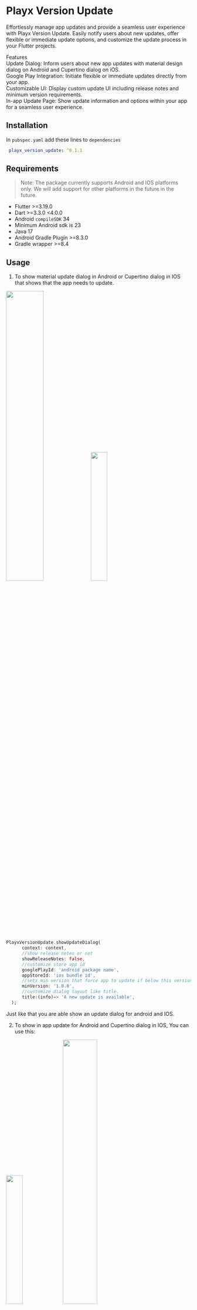 


# Playx  Version Update
Effortlessly manage app updates and provide a seamless user experience with Playx Version Update. Easily notify users about new updates, offer flexible or immediate update options, and customize the update process in your Flutter projects.

Features  
Update Dialog: Inform users about new app updates with material design dialog on Android and Cupertino dialog on iOS.  
Google Play Integration: Initiate flexible or immediate updates directly from your app.  
Customizable UI: Display custom update UI including release notes and minimum version requirements.  
In-app Update Page: Show update information and options within your app for a seamless user experience.

## Installation

In `pubspec.yaml` add these lines to `dependencies`

```yaml  
 playx_version_update: ^0.1.1     
```   
## Requirements
> Note: The package currently supports Android and IOS platforms only. We will add support for other platforms in the future in the future.
- Flutter >=3.19.0
- Dart >=3.3.0 <4.0.0
- Android  `compileSDK` 34
- Minimum Android sdk is 23
- Java 17
- Android Gradle Plugin >=8.3.0
- Gradle wrapper >=8.4



## Usage

1. To show material update dialog in Android or Cupertino dialog in IOS that shows that the app needs to update.

    <p float="left" align="middle">  
  <img src="https://github.com/playx-flutter/playx_version_update/blob/main/screenshots/screenshot3.jpg?raw=true" width="45%" >   
     <img src="https://github.com/playx-flutter/playx_version_update/blob/main/screenshots/screenshot6.jpg?raw=true" width="30%" >    
 </p>  

  ```dart  
  PlayxVersionUpdate.showUpdateDialog(  
        context: context,  
        //show release notes or not  
        showReleaseNotes: false,  
        //customize store app id  
        googlePlayId: 'android package name',  
        appStoreId: 'ios bundle id',  
        //sets min version that force app to update if below this version  
        minVersion: '1.0.0',  
        //customize dialog layout like title.  
        title:(info)=> 'A new update is available',  
    );  
   ```  


Just like that you are able show an update  dialog for android and IOS.

2.  To show in app update for Android and Cupertino dialog in IOS, You can use this:
    <p float="left" align="middle">  
  <img src="https://github.com/playx-flutter/playx_version_update/blob/main/screenshots/screenshot1.jpg?raw=true" width="30%" >    
    <img src="https://github.com/playx-flutter/playx_version_update/blob/main/screenshots/screenshot3.jpg?raw=true" width="43%" >   
    </p>  


     ```dart  
       final result = await PlayxVersionUpdate.showInAppUpdateDialog(  
           context: context,  
           //Type for google play in app update either flexible or immediate update.  
           type: PlayxAppUpdateType.flexible,  
           //customize app store id in ios  
           appStoreId: 'app bundle id',  
           //show release notes or not in ios  
           showReleaseNotes: true,  
           //customize dialog layout like release notes title  in ios.  
           releaseNotesTitle: (info) => 'Recent Updates of ${info.newVersion}',  
           // When the user clicks on update action the app open the app store,  
           // If you want to override this behavior you can call [onIosUpdate].  
           onIosUpdate: (info, launchMode) async {  
             final storeUrl = info.storeUrl;  
             final res = await PlayxVersionUpdate.openStore(storeUrl: storeUrl);  
             res.when(success: (success) {  
                print('playx_open_store: success :$success');  
              }, error: (error) {  
               print('playx_open_store: error :$error');  
             });  
           },  
        
         );  
         result.when(success: (isShowed) {  
             print( ' showInAppUpdateDialog success : $isShowed');  
         }, error: (error) {  
             print(' showInAppUpdateDialog error : $error ${error.message}');  
         });  
      ```  
       Now we can show in app update either flexible or immediate update in android or dialog in IOS.  
       We will go in details about in app updates below.  

3. You can easily check Google play and App store version and create your own custom UI with :  
   For example we can show `PlayxUpdatePage` which displays information about app update.
    <p float="left" align="middle">  
     <img src="https://github.com/playx-flutter/playx_version_update/blob/main/screenshots/screenshot5.jpg?raw=true" height=500 >   
    </p>  

   ```dart  
     final result = await PlayxVersionUpdate.checkVersion(  
          //local app version if not provided It will get it from app version  
          localVersion: '1.0.0',  
          //new app version if not provided It will get it from store information.  
          newVersion: '1.1.0',  
          //If should force the update or not.  
          forceUpdate: true,  
          //googlePlayId and appStoreId if not provided It will get it from app version   
          googlePlayId: 'your app package name',  
          appStoreId: 'your app bundle id',  
          // country to fetch store information from.  
          country: 'us',  
          // language to fetch store information from. release notes will be in this language.  
          language: 'en',  
        );  
      
        result.when(success: (info) {  
        //When result is successful it returns instance of [PlayxVersionUpdateInfo]   
        //Which contains information about app whether it should update or not , force update,  
        //App version and store URL and more.  
        // You can use these info to show your custom ui.  
          Navigator.push(  
          context,  
          MaterialPageRoute<void>(  
            builder: (BuildContext context) => PlayxUpdatePage(  
              versionUpdateInfo: info,  
              showReleaseNotes: false,  
              showDismissButtonOnForceUpdate: false,  
              //show image or lottie animation on top of the page.  
              leading: Image.network('image url'),  
              title:(info)=> "It's time to update",  
              description:(info)=>  
                 'A new version of the app is now available.\nThe app needs to be updated to the latest version in order to work properly.\nEnjoy the latest version features now.',  
            ),  
          ),  
        );  
      
        }, error: (error) {  
          //handle the error that happened here.  
        });  
 ```  
### Minimum App Version  
You can set minimum version for the app that will force the app to update if the current version is below the minimum version.  
  
Simply add `[Minimum Version :1.0.0]` to the end of Google play or app store description.  
The package will parse this information and update `forceUpdate` value of of `PlayxVersionUpdateInfo`  
  
  
## Google Play In App updates  
The package uses Google play in app updates SDK to show either flexible or immediate updates.  
  
## Immediate updates  
  
Immediate updates are full screen UX flows that require the user to update and restart the app in order to continue using it. This UX flow is best for cases where an update is critical to the core functionality of your app. After a user accepts an immediate update, Google Play handles the update installation and app restart.  
<p float="left" align="middle">  
      <img src="https://developer.android.com/static/images/app-bundle/immediate_flow.png" width="80%" >   
     </p>  
  
#### To start a flexible update, You can use :  
```dart  
final result = await PlayxVersionUpdate.startImmediateUpdate();    
      result.when(success: (isSucceeded ) {    
       //The user accepted and the update succeeded   
       //(which, in practice, your app never should never receive because it already updated).  
      }, error: (error) {    
        //It can return one of these errors:  
      //[ActivityNotFoundError] : When the user started the update flow from background.    
      //[PlayxRequestCanceledError] : The user denied or canceled the update.    
      // [PlayxInAppUpdateFailedError] : The flow failed either during the user confirmation, the download, or the installation.  
       print('an error occurred :${error.message}');   
   });  
```  

## Handle an immediate update
When you start an immediate update and the user consents to begin the update, Google Play displays the update progress on top of your app's UI throughout the entire duration of the update. If the user closes or terminates your app during the update, the update should continue to download and install in the background without additional user confirmation.

In particular, your app should be able to handle cases where a user declines the update or cancels the download. When the user performs either of these actions, the Google Play UI closes. Your app should determine the best way to proceed.

If possible, let the user continue without the update and prompt them again later. If your app can't function without the update, consider displaying an informative message before restarting the update flow or prompting the user to close the app. That way, the user understands that they can relaunch your app when they're ready to install the required update.



## Flexible updates


<p float="left" align="middle">  
  <img src="https://developer.android.com/static/images/app-bundle/flexible_flow.png" width="90%" >   
 </p>  


To start a flexible update, You can use :
```dart  
final result = await PlayxVersionUpdate.startFlexibleUpdate();    
      result.when(success: (isStarted) {    
            //The user has accepted the update.  
      }, error: (error) {    
        //It can return one of these errors:  
        //[ActivityNotFoundError] : : When the user started the update flow from background.    
        //[PlayxRequestCanceledError] : The user denied the request to update.    
        //[PlayxInAppUpdateFailedError] :: Something failed during the request for user confirmation. For example, the user terminates the app before responding to the request.  
       print('an error occurred :${error.message}');   
   });  
```  
### Handle a flexible update

When you start a flexible update, a dialog first appears to the user to request consent. If the user consents, then the download starts in the background, and the user can continue to interact with your app. This section describes how to monitor and complete a flexible in-app update.

This necessary even if you used `PlayxVersionUpdate.showInAppUpdateDialog` in order to complete the flexible update.

#### Monitor the flexible update state

After the download begins for a flexible update, your app needs to monitor the update state to know when the update can be installed and to display the progress in your app's UI.

You can monitor the state of an update in progress by using `listenToFlexibleDownloadUpdate` stream. You can also provide a progress bar in the app's UI to inform users of the download's progress.

```dart  
  void listenToFlexibleDownloadUpdates() {  
    downloadInfoStreamSubscription =  
        PlayxVersionUpdate.listenToFlexibleDownloadUpdate().listen((info) {  
      if (info == null) return;  
      if (info.status == PlayxDownloadStatus.downloaded) {  
      //app is downloaded, complete the update  
        completeFlexibleUpdate();  
      } else if (info.status == PlayxDownloadStatus.downloading) {  
      print( 'current download in progress : bytes downloaded:${info.bytesDownloaded} total bytes to download : ${info.totalBytesToDownload}');  
      }  
  });  
  }  
```  
### Install a flexible update

When you detect the  `PlayxDownloadStatus.downloaded` state, you need to restart the app to install the update.

Unlike with immediate updates, Google Play does not automatically trigger an app restart for a flexible update. This is because during a flexible update, the user has an expectation to continue interacting with the app until they decide that they want to install the update.

It is recommended that you provide a notification (or some other UI indication) to inform the user that the update is ready to install and request confirmation before restarting the app.

Here's an example that shows `SnackBar` that asks user to restart the app to install the download.
```dart   
  ///Completes an update that is downloaded and needs to be installed as it shows snack bar to ask the user to install the update.  
  Future<void> completeFlexibleUpdate() async {  
      final snackBar = SnackBar(  
        content: const Text('An update has just been downloaded.'),  
        action: SnackBarAction(  
            label: 'Restart',  
            onPressed: () async {  
              final result = await PlayxVersionUpdate.completeFlexibleUpdate();  
              result.when(success: (isCompleted) {  
                print('completeFlexibleUpdate isCompleted : $isCompleted');  
              }, error: (error) {  
                print('completeFlexibleUpdate error has happened: ${error.message');  
              });  
            }),  
        duration: const Duration(seconds: 10),  
      );  
      globalKey.currentState?.showSnackBar(snackBar);  
  }  
```  



When you call `PlayxVersionUpdate.completeFlexibleUpdate()` in the foreground, the platform displays a full-screen UI that restarts the app in the background. After the platform installs the update, your app restarts into its main.

If you instead call  `PlayxVersionUpdate.completeFlexibleUpdate()` when your app is  in the background, the update is installed silently without obscuring the device UI.

Whenever the user brings your app to the foreground, check whether your app has an update waiting to be installed. If your app has an update in the  `DOWNLOADED` state, prompt the user to install the update. Otherwise, the update data continues to occupy the user's device storage.

For example listen to on app resume lifecycle using [`WidgetsBindingObserver`](https://api.flutter.dev/flutter/widgets/WidgetsBindingObserver-class.html) and use :
```dart  
  ///check if flexible update needs to be installed on app resume.  
  @override  
  void didChangeAppLifecycleState(AppLifecycleState state) {  
    if (state == AppLifecycleState.resumed) {  
      checkIfFlexibleUpdateNeedToBeInstalled();  
    }  
  }  
  ///check whether there's an update needs to be installed.  
  ///If there's an update needs to be installed shows snack bar to ask the user to install the update.  
  Future<void> checkIfFlexibleUpdateNeedToBeInstalled() async {  
    final result = await PlayxVersionUpdate.isFlexibleUpdateNeedToBeInstalled();  
    result.when(success: (isNeeded) {  
      if (isNeeded) {  
        completeFlexibleUpdate();  
      }  
  }, error: (error) {  
     print('checkIfFlexibleUpdateNeedToBeInstalled error :$error :${error.message}');  
  }  
```  


## Important Notice
The in app updates will not work unless the app is downloaded From Google Play.  
To test in app updates you can use Google play [`Internal app sharing`](https://play.google.com/console/about/internalappsharing/) or [`Internal testing`](https://play.google.com/console/about/internal-testing/) .

Check out all possible errors from the [Api Reference](https://pub.dev/documentation/playx_version_update/latest/playx_version_update/PlayxVersionUpdateError-class.html).

## Documentation && References

- [In-app updates](https://developer.android.com/guide/playcore/in-app-updates), Google play in app updates sdk.
- [new_version_plus](https://pub.dev/packages/new_version_plus) package.